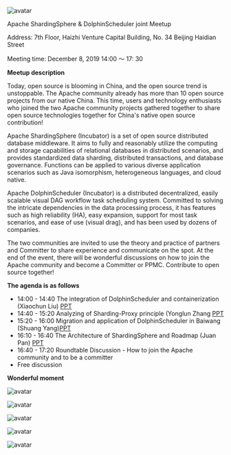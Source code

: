 ![avatar](https://dolphinscheduler.apache.org/img/2019-12-08/941576036700_.pic_hd.jpg)



Apache ShardingSphere & DolphinScheduler joint Meetup

Address: 7th Floor, Haizhi Venture Capital Building, No. 34 Beijing Haidian Street

Meeting time: December 8, 2019 14:00 ～ 17: 30



**Meetup description**

Today, open source is blooming in China, and the open source trend is unstoppable. The Apache community already has more than 10 open source projects from our native China. This time, users and technology enthusiasts who joined the two Apache community projects gathered together to share open source technologies together for China's native open source contribution!

Apache ShardingSphere (Incubator) is a set of open source distributed database middleware. It aims to fully and reasonably utilize the computing and storage capabilities of relational databases in distributed scenarios, and provides standardized data sharding, distributed transactions, and database governance. Functions can be applied to various diverse application scenarios such as Java isomorphism, heterogeneous languages, and cloud native.

Apache DolphinScheduler (Incubator) is a distributed decentralized, easily scalable visual DAG workflow task scheduling system. Committed to solving the intricate dependencies in the data processing process, it has features such as high reliability (HA), easy expansion, support for most task scenarios, and ease of use (visual drag), and has been used by dozens of companies.

The two communities are invited to use the theory and practice of partners and Committer to share experience and communicate on the spot. At the end of the event, there will be wonderful discussions on how to join the Apache community and become a Committer or PPMC. Contribute to open source together!



**The agenda is as follows**

*  14:00 - 14:40 The integration of DolphinScheduler and containerization (Xiaochun Liu) [PPT](https://dolphinscheduler.apache.org/file/2019-12-08/DolphinScheduler_liuxiaochun.pptx)
* 14:40 - 15:20 Analyzing of Sharding-Proxy principle (Yonglun Zhang [PPT](https://dolphinscheduler.apache.org/file/2019-12-08/ShardingSphere_zhangyonglun.pptx)
* 15:20 - 16:00 Migration and application of DolphinScheduler in Baiwang (Shuang Yang)[PPT](https://dolphinscheduler.apache.org/file/2019-12-08/DolphinScheduler_yangshuang.pptx)
* 16:10 - 16:40 The Architecture of ShardingSphere and Roadmap (Juan Pan)  [PPT](https://dolphinscheduler.apache.org/file/2019-12-08/ShardingSphere_panjuan.pptx)
* 16:40 - 17:20 Roundtable Discussion - How to join the Apache community and to be a committer
* Free discussion



**Wonderful moment**



![avatar](https://dolphinscheduler.apache.org/img/2019-12-08/951576036704_.pic_hd.jpg)



![avatar](https://dolphinscheduler.apache.org/img/2019-12-08/961576036709_.pic_hd.jpg)



![avatar](https://dolphinscheduler.apache.org/img/2019-12-08/971576036713_.pic_hd.jpg)



![avatar](https://dolphinscheduler.apache.org/img/2019-12-08/981576036714_.pic.jpg)



![avatar](https://dolphinscheduler.apache.org/img/2019-12-08/991576036717_.pic_hd.jpg)







